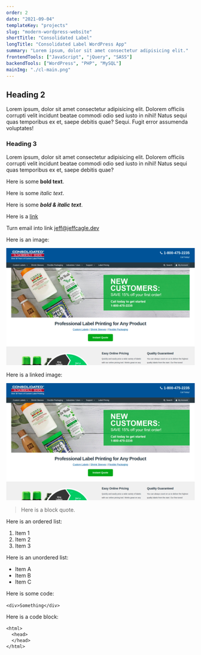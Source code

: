 ```yaml
---
order: 2
date: "2021-09-04"
templateKey: "projects"
slug: "modern-wordpress-website"
shortTitle: "Consolidated Label"
longTitle: "Consolidated Label WordPress App"
summary: "Lorem ipsum, dolor sit amet consectetur adipisicing elit."
frontendTools: ["JavaScript", "jQuery", "SASS"]
backendTools: ["WordPress", "PHP", "MySQL"]
mainImg: "./cl-main.png"
---
```


## Heading 2

Lorem ipsum, dolor sit amet consectetur adipisicing elit. Dolorem
officiis corrupti velit incidunt beatae commodi odio sed iusto in
nihil! Natus sequi quas temporibus ex et, saepe debitis quae? Sequi.
Fugit error assumenda voluptates!

### Heading 3

Lorem ipsum, dolor sit amet consectetur adipisicing elit. Dolorem
officiis corrupti velit incidunt beatae commodi odio sed iusto in
nihil! Natus sequi quas temporibus ex et, saepe debitis quae?

Here is some **bold text**.

Here is some _italic text_.

Here is some **_bold & italic text_**.

Here is a [link](https://www.google.com "Here is a link title")

Turn email into link <jeff@jeffcagle.dev>

Here is an image:

![This is the alt tag](./cl-main.png "This is the title")

Here is a linked image:

[![This is the alt tag](./cl-main.png "This is the title")](https://www.google.com)

> Here is a block quote.

Here is an ordered list:

1. Item 1
2. Item 2
3. Item 3

Here is an unordered list:

- Item A
- Item B
- Item C

Here is some code:

`<div>Something</div>`

Here is a code block:

    <html>
      <head>
      </head>
    </html>

